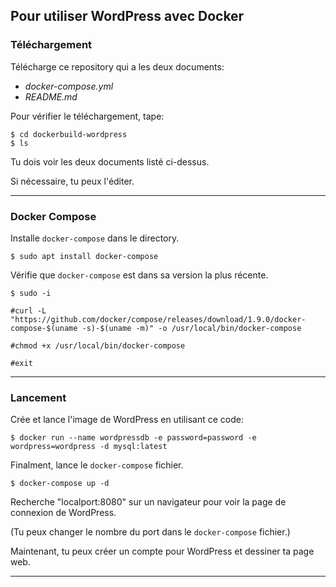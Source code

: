 ## Pour utiliser WordPress avec Docker
### Téléchargement

Télécharge ce repository qui a les deux documents:

 * _docker-compose.yml_
 * _README.md_

Pour vérifier le téléchargement, tape:
```
$ cd dockerbuild-wordpress
$ ls
```

Tu dois voir les deux documents listé ci-dessus.

Si nécessaire, tu peux l'éditer.

---
### Docker Compose

Installe ```docker-compose``` dans le directory.

```
$ sudo apt install docker-compose
```

Vérifie que ```docker-compose``` est dans sa version la plus récente.

```
$ sudo -i
```

```
#curl -L "https://github.com/docker/compose/releases/download/1.9.0/docker-compose-$(uname -s)-$(uname -m)" -o /usr/local/bin/docker-compose

#chmod +x /usr/local/bin/docker-compose

#exit
```

---
### Lancement

Crée et lance l'image de WordPress en utilisant ce code:

```
$ docker run --name wordpressdb -e password=password -e wordpress=wordpress -d mysql:latest
```

Finalment, lance le ```docker-compose``` fichier.

```
$ docker-compose up -d
```

Recherche "localport:8080" sur un navigateur pour voir la page de connexion de WordPress.

(Tu peux changer le nombre du port dans le ```docker-compose``` fichier.)

Maintenant, tu peux créer un compte pour WordPress et dessiner ta page web.

---

